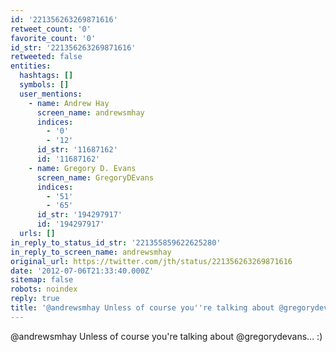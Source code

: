 ```yaml
---
id: '221356263269871616'
retweet_count: '0'
favorite_count: '0'
id_str: '221356263269871616'
retweeted: false
entities:
  hashtags: []
  symbols: []
  user_mentions:
    - name: Andrew Hay
      screen_name: andrewsmhay
      indices:
        - '0'
        - '12'
      id_str: '11687162'
      id: '11687162'
    - name: Gregory D. Evans
      screen_name: GregoryDEvans
      indices:
        - '51'
        - '65'
      id_str: '194297917'
      id: '194297917'
  urls: []
in_reply_to_status_id_str: '221355859622625280'
in_reply_to_screen_name: andrewsmhay
original_url: https://twitter.com/jth/status/221356263269871616
date: '2012-07-06T21:33:40.000Z'
sitemap: false
robots: noindex
reply: true
title: '@andrewsmhay Unless of course you''re talking about @gregorydevans… :)'
---
```


@andrewsmhay Unless of course you're talking about @gregorydevans… :)